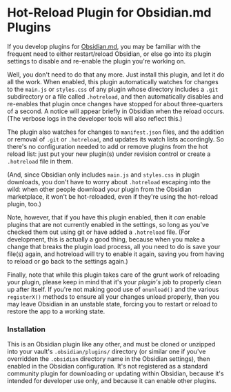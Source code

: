 # Hot-Reload Plugin for Obsidian.md Plugins

If you develop plugins for [Obsidian.md](https://Obsidian.md/), you may be familiar with the frequent need to either restart/reload Obsidian, or else go into its plugin settings to disable and re-enable the plugin you're working on.

Well, you don't need to do that any more. Just install this plugin, and let it do all the work. When enabled, this plugin automatically watches for changes to the `main.js` or `styles.css` of any plugin whose directory includes a `.git` subdirectory or a file called `.hotreload`, and then automatically disables and re-enables that plugin once changes have stopped for about three-quarters of a second. A notice will appear briefly in Obsidian when the reload occurs. (The verbose logs in the developer tools will also reflect this.)

The plugin also watches for changes to `manifest.json` files, and the addition or removal of `.git` or `.hotreload`, and updates its watch lists accordingly. So there's no configuration needed to add or remove plugins from the hot reload list: just put your new plugin(s) under revision control or create a `.hotreload` file in them.

(And, since Obsidian only includes `main.js` and `styles.css` in plugin downloads, you don't have to worry about `.hotreload` escaping into the wild: when other people download your plugin from the Obsidian marketplace, it won't be hot-reloaded, even if they're using the hot-reload plugin, too.)

Note, however, that if you have this plugin enabled, then it _can_ enable plugins that are not currently enabled in the settings, so long as you've checked them out using git or have added a `.hotreload` file. (For development, this is actually a good thing, because when you make a change that breaks the plugin load process, all you need to do is save your file(s) again, and hotreload will try to enable it again, saving you from having to reload or go back to the settings again.)

Finally, note that while this plugin takes care of the grunt work of reloading your plugin, please keep in mind that it's your _plugin's_ job to properly clean up after itself. If you're not making good use of `onunload()` and the various `registerX()` methods to ensure all your changes unload properly, then you may leave Obsidian in an unstable state, forcing you to restart or reload to restore the app to a working state.

### Installation

This is an Obsidian plugin like any other, and must be cloned or unzipped into your vault's `.obsidian/plugins/` directory (or similar one if you've overridden the `.obsidian` directory name in the Obsidian settings), then enabled in the Obsidian configuration. It's not registered as a standard community plugin for downloading or updating within Obsidian, because it's intended for developer use only, and because it can enable other plugins.
